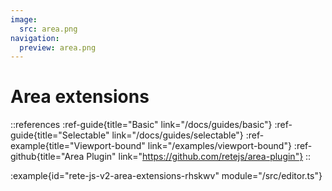 ```yaml
---
image:
  src: area.png
navigation:
  preview: area.png
---
```


# Area extensions

::references
:ref-guide{title="Basic" link="/docs/guides/basic"}
:ref-guide{title="Selectable" link="/docs/guides/selectable"}
:ref-example{title="Viewport-bound" link="/examples/viewport-bound"}
:ref-github{title="Area Plugin" link="https://github.com/retejs/area-plugin"}
::

:example{id="rete-js-v2-area-extensions-rhskwv" module="/src/editor.ts"}
